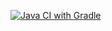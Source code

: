 
[![Java CI with Gradle](https://github.com/ALLADOK/DebitCard/actions/workflows/gradle.yml/badge.svg)](https://github.com/ALLADOK/DebitCard/actions/workflows/gradle.yml)